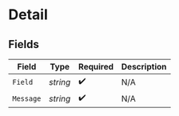 # Detail


## Fields

| Field              | Type               | Required           | Description        |
| ------------------ | ------------------ | ------------------ | ------------------ |
| `Field`            | *string*           | :heavy_check_mark: | N/A                |
| `Message`          | *string*           | :heavy_check_mark: | N/A                |